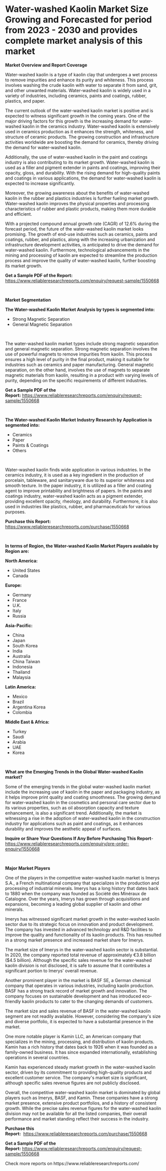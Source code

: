 <p><h1>Water-washed Kaolin Market Size Growing and Forecasted for period from 2023 - 2030 and provides complete market analysis of this market</h1></p><p><strong>Market Overview and Report Coverage</strong></p>
<p><p>Water-washed kaolin is a type of kaolin clay that undergoes a wet process to remove impurities and enhance its purity and whiteness. This process involves washing the crude kaolin with water to separate it from sand, grit, and other unwanted materials. Water-washed kaolin is widely used in a variety of industries, including ceramics, paints and coatings, rubber, plastics, and paper.</p><p>The current outlook of the water-washed kaolin market is positive and is expected to witness significant growth in the coming years. One of the major driving factors for this growth is the increasing demand for water-washed kaolin in the ceramics industry. Water-washed kaolin is extensively used in ceramics production as it enhances the strength, whiteness, and structure of ceramic products. The growing construction and infrastructure activities worldwide are boosting the demand for ceramics, thereby driving the demand for water-washed kaolin.</p><p>Additionally, the use of water-washed kaolin in the paint and coatings industry is also contributing to its market growth. Water-washed kaolin is used as a filler and pigment extender in paints and coatings, improving their opacity, gloss, and durability. With the rising demand for high-quality paints and coatings in various applications, the demand for water-washed kaolin is expected to increase significantly.</p><p>Moreover, the growing awareness about the benefits of water-washed kaolin in the rubber and plastics industries is further fueling market growth. Water-washed kaolin improves the physical properties and processing characteristics of rubber and plastic products, making them more durable and efficient.</p><p>With a projected compound annual growth rate (CAGR) of 12.6% during the forecast period, the future of the water-washed kaolin market looks promising. The growth of end-use industries such as ceramics, paints and coatings, rubber, and plastics, along with the increasing urbanization and infrastructure development activities, is anticipated to drive the demand for water-washed kaolin. Furthermore, technological advancements in the mining and processing of kaolin are expected to streamline the production process and improve the quality of water-washed kaolin, further boosting its market growth.</p></p>
<p><strong>Get a Sample PDF of the Report:</strong> <a href="https://www.reliableresearchreports.com/enquiry/request-sample/1550668">https://www.reliableresearchreports.com/enquiry/request-sample/1550668</a></p>
<p>&nbsp;</p>
<p><strong>Market Segmentation</strong></p>
<p><strong>The Water-washed Kaolin Market Analysis by types is segmented into:</strong></p>
<p><ul><li>Strong Magnetic Separation</li><li>General Magnetic Separation</li></ul></p>
<p>&nbsp;</p>
<p><p>The water-washed kaolin market types include strong magnetic separation and general magnetic separation. Strong magnetic separation involves the use of powerful magnets to remove impurities from kaolin. This process ensures a high level of purity in the final product, making it suitable for industries such as ceramics and paper manufacturing. General magnetic separation, on the other hand, involves the use of magnets to separate magnetic materials from kaolin, resulting in a product with varying levels of purity, depending on the specific requirements of different industries.</p></p>
<p><strong>Get a Sample PDF of the Report:</strong>&nbsp;<a href="https://www.reliableresearchreports.com/enquiry/request-sample/1550668">https://www.reliableresearchreports.com/enquiry/request-sample/1550668</a></p>
<p>&nbsp;</p>
<p><strong>The Water-washed Kaolin Market Industry Research by Application is segmented into:</strong></p>
<p><ul><li>Ceramics</li><li>Paper</li><li>Paints & Coatings</li><li>Others</li></ul></p>
<p>&nbsp;</p>
<p><p>Water-washed kaolin finds wide application in various industries. In the ceramics industry, it is used as a key ingredient in the production of porcelain, tableware, and sanitaryware due to its superior whiteness and smooth texture. In the paper industry, it is utilized as a filler and coating agent to improve printability and brightness of papers. In the paints and coatings industry, water-washed kaolin acts as a pigment extender, providing excellent opacity, rheology, and durability. Furthermore, it is also used in industries like plastics, rubber, and pharmaceuticals for various purposes.</p></p>
<p><strong>Purchase this Report:</strong>&nbsp; <a href="https://www.reliableresearchreports.com/purchase/1550668">https://www.reliableresearchreports.com/purchase/1550668</a></p>
<p>&nbsp;</p>
<p><strong>In terms of Region, the Water-washed Kaolin Market Players available by Region are:</strong></p>
<p>
    <p> <strong> North America: </strong>
        <ul>
            <li>United States</li>
            <li>Canada</li>
        </ul>
        </p> 
    <p> <strong> Europe: </strong>
        <ul>
            <li>Germany</li>
            <li>France</li>
            <li>U.K.</li>
            <li>Italy</li>
            <li>Russia</li>
        </ul>
        </p> 
    <p> <strong> Asia-Pacific: </strong>
        <ul>
            <li>China</li>
            <li>Japan</li>
            <li>South Korea</li>
            <li>India</li>
            <li>Australia</li>
            <li>China Taiwan</li>
            <li>Indonesia</li>
            <li>Thailand</li>
            <li>Malaysia</li>
        </ul>
        </p> 
    <p> <strong> Latin America: </strong>
        <ul>
            <li>Mexico</li>
            <li>Brazil</li>
            <li>Argentina Korea</li>
            <li>Colombia</li>
        </ul>
        </p> 
    <p> <strong> Middle East & Africa: </strong>
        <ul>
            <li>Turkey</li>
            <li>Saudi</li>
            <li>Arabia</li>
            <li>UAE</li>
            <li>Korea</li>
        </ul>
    </p>
    </p>
<p>&nbsp;</p>
<p><strong>What are the Emerging Trends in the Global Water-washed Kaolin market?</strong></p>
<p><p>Some of the emerging trends in the global water-washed kaolin market include the increasing use of kaolin in the paper and packaging industry, as it helps improve print quality and coating smoothness. The growing demand for water-washed kaolin in the cosmetics and personal care sector due to its various properties, such as oil absorption capacity and texture enhancement, is also a significant trend. Additionally, the market is witnessing a rise in the adoption of water-washed kaolin in the construction industry for applications such as paint and coatings, as it enhances durability and improves the aesthetic appeal of surfaces.</p></p>
<p><strong>Inquire or Share Your Questions If Any Before Purchasing This Report</strong>- <a href="https://www.reliableresearchreports.com/enquiry/pre-order-enquiry/1550668">https://www.reliableresearchreports.com/enquiry/pre-order-enquiry/1550668</a></p>
<p>&nbsp;</p>
<p><strong>Major Market Players</strong></p>
<p><p>One of the players in the competitive water-washed kaolin market is Imerys S.A., a French multinational company that specializes in the production and processing of industrial minerals. Imerys has a long history that dates back to 1880 when the company was founded as Société des Minéraux de Catalogne. Over the years, Imerys has grown through acquisitions and expansions, becoming a leading global supplier of kaolin and other minerals.</p><p>Imerys has witnessed significant market growth in the water-washed kaolin sector due to its strategic focus on innovation and product development. The company has invested in advanced technology and R&D facilities to improve the quality and functionality of its kaolin products. This has resulted in a strong market presence and increased market share for Imerys.</p><p>The market size of Imerys in the water-washed kaolin sector is substantial. In 2020, the company reported total revenue of approximately €3.8 billion ($4.5 billion). Although the specific sales revenue for the water-washed kaolin division is not disclosed, it is safe to assume that it contributes a significant portion to Imerys' overall revenue.</p><p>Another prominent player in the market is BASF SE, a German chemical company that operates in various industries, including kaolin production. BASF has a strong track record of market growth and innovation. The company focuses on sustainable development and has introduced eco-friendly kaolin products to cater to the changing demands of customers.</p><p>The market size and sales revenue of BASF in the water-washed kaolin segment are not readily available. However, considering the company's size and diverse portfolio, it is expected to have a substantial presence in the market.</p><p>One more notable player is Kamin LLC, an American company that specializes in the mining, processing, and distribution of kaolin products. Kamin has a rich history that dates back to 1926 when it was founded as a family-owned business. It has since expanded internationally, establishing operations in several countries.</p><p>Kamin has experienced steady market growth in the water-washed kaolin sector, driven by its commitment to providing high-quality products and excellent customer service. The company's market size is significant, although specific sales revenue figures are not publicly disclosed.</p><p>Overall, the competitive water-washed kaolin market is dominated by global players such as Imerys, BASF, and Kamin. These companies have a strong market presence, extensive product portfolios, and a history of consistent growth. While the precise sales revenue figures for the water-washed kaolin division may not be available for all the listed companies, their overall performance and market standing reflect their success in the industry.</p></p>
<p><strong>Purchase this Report:</strong>&nbsp;&nbsp;<a href="https://www.reliableresearchreports.com/purchase/1550668">https://www.reliableresearchreports.com/purchase/1550668</a></p>
<p></p>
<p><strong>Get a Sample PDF of the Report:</strong>&nbsp;<a href="https://www.reliableresearchreports.com/enquiry/request-sample/1550668">https://www.reliableresearchreports.com/enquiry/request-sample/1550668</a></p>
<p>Check more reports on https://www.reliableresearchreports.com/</p>
